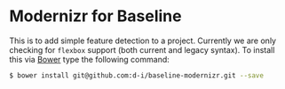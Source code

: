 # Modernizr for Baseline

This is to add simple feature detection to a project. Currently we are only checking for `flexbox` support (both current and legacy syntax).
To install this via [Bower](http://bower.io) type the following command:

```sh
$ bower install git@github.com:d-i/baseline-modernizr.git --save
```
